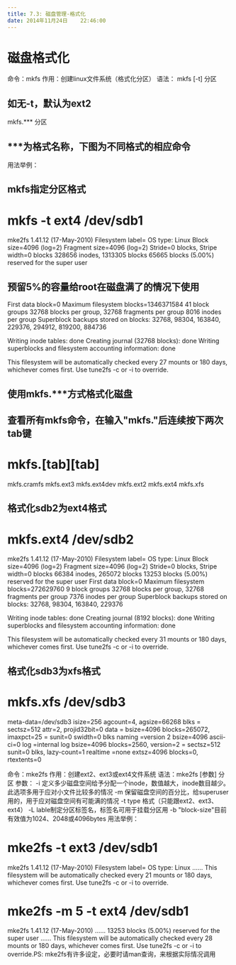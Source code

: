 ```yaml
---
title: 7.3: 磁盘管理-格式化
date: 2014年11月24日	 22:46:00
---
```

 
磁盘格式化
======================================================
命令：mkfs
作用：创建linux文件系统（格式化分区）
语法： 
mkfs [-t] 分区
## 如无-t，默认为ext2
 
mkfs.*** 分区
## ***为格式名称，下图为不同格式的相应命令
用法举例：
## mkfs指定分区格式
# mkfs -t ext4 /dev/sdb1
mke2fs 1.41.12 (17-May-2010)
Filesystem label=
OS type: Linux
Block size=4096 (log=2)
Fragment size=4096 (log=2)
Stride=0 blocks, Stripe width=0 blocks
328656 inodes, 1313305 blocks
65665 blocks (5.00%) reserved for the super user
## 预留5%的容量给root在磁盘满了的情况下使用
First data block=0
Maximum filesystem blocks=1346371584
41 block groups
32768 blocks per group, 32768 fragments per group
8016 inodes per group
Superblock backups stored on blocks:
        32768, 98304, 163840, 229376, 294912, 819200, 884736
 
Writing inode tables: done
Creating journal (32768 blocks): done
Writing superblocks and filesystem accounting information: done
 
This filesystem will be automatically checked every 27 mounts or
180 days, whichever comes first.  Use tune2fs -c or -i to override.
 
## 使用mkfs.***方式格式化磁盘
## 查看所有mkfs命令，在输入"mkfs."后连续按下两次tab键
# mkfs.[tab][tab]                
mkfs.cramfs   mkfs.ext3     mkfs.ext4dev
mkfs.ext2     mkfs.ext4     mkfs.xfs
 
## 格式化sdb2为ext4格式
# mkfs.ext4 /dev/sdb2
mke2fs 1.41.12 (17-May-2010)
Filesystem label=
OS type: Linux
Block size=4096 (log=2)
Fragment size=4096 (log=2)
Stride=0 blocks, Stripe width=0 blocks
66384 inodes, 265072 blocks
13253 blocks (5.00%) reserved for the super user
First data block=0
Maximum filesystem blocks=272629760
9 block groups
32768 blocks per group, 32768 fragments per group
7376 inodes per group
Superblock backups stored on blocks:
        32768, 98304, 163840, 229376
 
Writing inode tables: done
Creating journal (8192 blocks): done
Writing superblocks and filesystem accounting information: done
 
This filesystem will be automatically checked every 31 mounts or
180 days, whichever comes first.  Use tune2fs -c or -i to override.
 
## 格式化sdb3为xfs格式
# mkfs.xfs /dev/sdb3
meta-data=/dev/sdb3              isize=256    agcount=4, agsize=66268 blks
         =                       sectsz=512   attr=2, projid32bit=0
data     =                       bsize=4096   blocks=265072, imaxpct=25
         =                       sunit=0      swidth=0 blks
naming   =version 2              bsize=4096   ascii-ci=0
log      =internal log           bsize=4096   blocks=2560, version=2
         =                       sectsz=512   sunit=0 blks, lazy-count=1
realtime =none                   extsz=4096   blocks=0, rtextents=0 
 
命令：mke2fs
作用：创建ext2、ext3或ext4文件系统
语法：mke2fs [参数] 分区
参数：
-i 定义多少磁盘空间给予分配一个inode，数值越大，inode数目越少。此选项多用于应对小文件比较多的情况
-m 保留磁盘空间的百分比，给superuser用的，用于应对磁盘空间有可能满的情况
-t type 格式（只能跟ext2、ext3、ext4）
-L lable制定分区标签名，标签名可用于挂载分区用
-b "block-size"目前有效值为1024、2048或4096bytes
用法举例：
# mke2fs -t ext3 /dev/sdb1
mke2fs 1.41.12 (17-May-2010)
Filesystem label=
OS type: Linux
......
This filesystem will be automatically checked every 21 mounts or
180 days, whichever comes first.  Use tune2fs -c or -i to override.
 
# mke2fs -m 5 -t ext4 /dev/sdb1
mke2fs 1.41.12 (17-May-2010)
......
13253 blocks (5.00%) reserved for the super user 
......
This filesystem will be automatically checked every 28 mounts or
180 days, whichever comes first.  Use tune2fs -c or -i to override.PS:
mke2fs有许多设定，必要时请man查询，来根据实际情况调用

